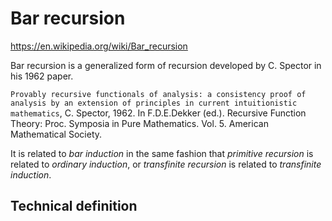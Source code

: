 # Bar recursion

https://en.wikipedia.org/wiki/Bar_recursion

Bar recursion is a generalized form of recursion developed by C. Spector in his 1962 paper.

`Provably recursive functionals of analysis: a consistency proof of analysis by an extension of principles in current intuitionistic mathematics`, C. Spector, 1962. In F.D.E.Dekker (ed.). Recursive Function Theory: Proc. Symposia in Pure Mathematics. Vol. 5. American Mathematical Society.

It is related to *bar induction* in the same fashion that *primitive recursion* is related to *ordinary induction*, or *transfinite recursion* is related to *transfinite induction*.

## Technical definition
